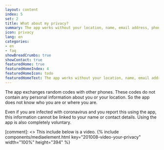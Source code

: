 ```yaml
---
layout: content
index: 5
set: 2
title: What about my privacy?
summary: The app works without your location, name, email address, phone number, or other contact details.
icon: privacy
lang: en
categories:
- en
- faq
showBreadCrumbs: true
showContact: true
featuredHome: true
featuredHomeIndex: 4
featuredHomeIcon: todo
featuredHomeText: The app works without your location, name, email address, phone number, or other contact details.
---
```


The app exchanges random codes with other phones. These codes do not contain any personal information about you or your location. So the app does not know who you are or where you are.

Even if you are infected with coronavirus and you report this using the app, this information cannot be linked to your name or contact details. Using the app is also completely voluntary.

[comment]: <> This include below is a video.
{% include components/mediaelement.html key="201008-video-your-privacy" width="100%" height="394" %}
